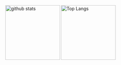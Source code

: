 <img align="left" alt="github stats" height="172px" src="https://github-readme-stats-brown-one.vercel.app/api?username=taniii-shio&count_private=true&include_all_commits=true&show_icons=true&theme=prussian" />
<img align="left" alt="Top Langs" height="172px" src="https://github-readme-stats.vercel.app/api/top-langs/?username=taniii-shio&layout=compact&count_private=true&show_icons=true&theme=prussian" />
